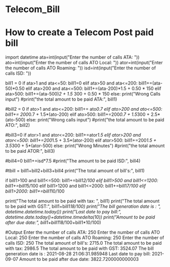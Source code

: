 # Telecom_Bill
# How to create a Telecom Post paid bill
import datetime
ata=int(input("Enter the number of calls ATA: "))
ato=int(input("Enter the number of calls ATO Local: "))
ator=int(input("Enter the number of calls ATO Roaming: "))
isd=int(input("Enter the number of calls ISD: "))

bill1 = 0
if ata>1 and ata<=50:
    bill1=0
elif ata>50 and ata<=200:
    bill1+=(ata-50)*0.50
elif ata>200 and ata<=500:
    bill1+=(ata-200)*1.5 + 0.50 * 150
elif ata>500:
    bill1+=(ata-500)*2 + 1.5* 300 + 0.50 * 150
else:
    print("Wrong Calls input")
#print("the total amount to be paid ATA:", bill1)

#bill2 = 0
if ato>1 and ato<=200:
    bill1+= ato*0.7
elif ato>200 and ato<=500:
    bill1+= 200*0.7 + 1.5*(ato-200)
elif ato>500:
    bill1+=200*0.7 + 1.5*300 + 2.5*(ato-500)
else:
    print("Wrong calls input")
#print("the total amount to be paid ATO:", bill2)

#bill3=0
if ator>1 and ator<=200:
    bill1+=ator*1.5
elif ator>200 and ator<=500:
    bill1+=200*1.5 + 3.5*(ator-200)
elif ator>500:
    bill1+=200*1.5 + 3.5*300 + 5*(ator-500)
else:
    print("Wrong Minutes")
#print("the total amount to be paid ATOR:", bill3)

#bill4=0
bill1+=isd*7.5
#print("The amount to be paid ISD:", bill4)

#tbill = bill1+bill2+bill3+bill4
print("The total amount of bill's:", bill1)

if bill1>100 and bill1<=500:
    bill1+=bill1*2/100
elif bill1>500 and bill1<=1200:
    bill1+=bill1*5/100
elif bill1>1200 and bill1<=2000:
    bill1+=bill1*7/100
elif bill1>2000:
    bill1+=bill1*10/100

print("The total amount to be paid with tax: ", bill1)
print("The total amount to be paid with GST:", bill1+bill1*18/100)
print("The bill generation date is : ", datetime.datetime.today())
print("Last date to pay bill:", datetime.date.today()+datetime.timedelta(10))
print("Amount to be paid after due date:", bill1+bill1*18/100+bill1*10/100)

#Output
Enter the number of calls ATA: 250
Enter the number of calls ATO Local: 250
Enter the number of calls ATO Roaming: 250
Enter the number of calls ISD: 250
The total amount of bill's: 2715.0
The total amount to be paid with tax:  2986.5
The total amount to be paid with GST: 3524.07
The bill generation date is :  2021-08-28 21:06:31.985948
Last date to pay bill: 2021-09-07
Amount to be paid after due date: 3822.7200000000003
